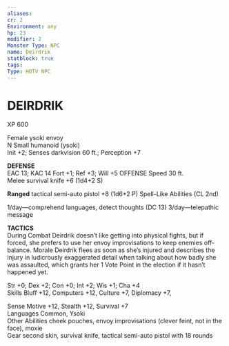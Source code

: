 ```yaml
---
aliases: 
cr: 2
Environment: any
hp: 23
modifier: 2
Monster Type: NPC
name: Deirdrik
statblock: true
tags: 
Type: HOTV NPC
---
```

# DEIRDRIK

XP 600

Female ysoki envoy  
N Small humanoid (ysoki)  
Init +2; Senses darkvision 60 ft.; Perception +7

**DEFENSE**  
EAC 13; KAC 14
Fort +1; Ref +3; Will +5 OFFENSE
Speed 30 ft.  
Melee survival knife +6 (1d4+2 S)

**Ranged** 
tactical semi-auto pistol +8 (1d6+2 P) Spell-Like Abilities (CL 2nd)

1/day—comprehend languages, detect thoughts (DC 13) 3/day—telepathic message

**TACTICS**  
During Combat Deirdrik doesn’t like getting into physical fights, but if forced, she prefers to use her envoy improvisations to keep enemies off-balance. Morale Deirdrik flees as soon as she’s injured and describes the injury in ludicrously exaggerated detail when talking about how badly she was assaulted, which grants her 1 Vote Point in the election if it hasn’t happened yet.

Str +0; Dex +2; Con +0; Int +2; Wis +1; Cha +4  
Skills Bluff +12, Computers +12, Culture +7, Diplomacy +7,

Sense Motive +12, Stealth +12, Survival +7  
Languages Common, Ysoki  
Other Abilities cheek pouches, envoy improvisations (clever feint, not in the face), moxie  
Gear second skin, survival knife, tactical semi-auto pistol with 18 rounds